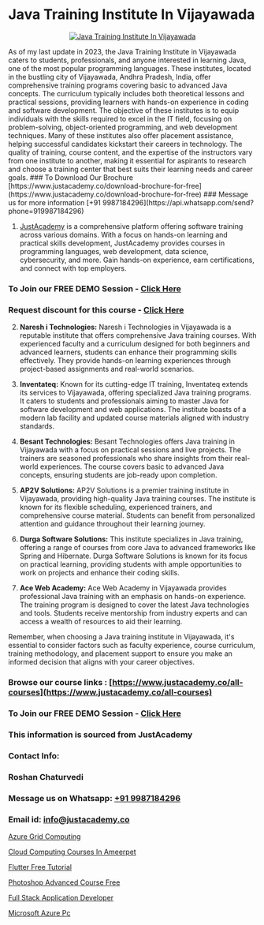 # Java Training Institute In Vijayawada

<p align="center">
  <a href="https://justacademy.co/course-detail/core-java-training">
    <img src="https://justacademy.co/storage2/course_image/1677245426_course_image.webp" alt="Java Training Institute In Vijayawada">
  </a>
</p>
As of my last update in 2023, the Java Training Institute in Vijayawada caters to students, professionals, and anyone interested in learning Java, one of the most popular programming languages. These institutes, located in the bustling city of Vijayawada, Andhra Pradesh, India, offer comprehensive training programs covering basic to advanced Java concepts. The curriculum typically includes both theoretical lessons and practical sessions, providing learners with hands-on experience in coding and software development. The objective of these institutes is to equip individuals with the skills required to excel in the IT field, focusing on problem-solving, object-oriented programming, and web development techniques. Many of these institutes also offer placement assistance, helping successful candidates kickstart their careers in technology. The quality of training, course content, and the expertise of the instructors vary from one institute to another, making it essential for aspirants to research and choose a training center that best suits their learning needs and career goals.
### To Download Our Brochure [https://www.justacademy.co/download-brochure-for-free](https://www.justacademy.co/download-brochure-for-free)
### Message us for more information [+91 9987184296](https://api.whatsapp.com/send?phone=919987184296)

1) [JustAcademy](https://justacademy.co) is a comprehensive platform offering software training across various domains. With a focus on hands-on learning and practical skills development, JustAcademy provides courses in programming languages, web development, data science, cybersecurity, and more. Gain hands-on experience, earn certifications, and connect with top employers.

### To Join our FREE DEMO Session - [Click Here](https://www.justacademy.co/register-for-course-demo/)
### Request discount for this course - [Click Here](https://justacademy.co/contact-us/)

2) **Naresh i Technologies:** Naresh i Technologies in Vijayawada is a reputable institute that offers comprehensive Java training courses. With experienced faculty and a curriculum designed for both beginners and advanced learners, students can enhance their programming skills effectively. They provide hands-on learning experiences through project-based assignments and real-world scenarios.

3) **Inventateq:** Known for its cutting-edge IT training, Inventateq extends its services to Vijayawada, offering specialized Java training programs. It caters to students and professionals aiming to master Java for software development and web applications. The institute boasts of a modern lab facility and updated course materials aligned with industry standards.

4) **Besant Technologies:** Besant Technologies offers Java training in Vijayawada with a focus on practical sessions and live projects. The trainers are seasoned professionals who share insights from their real-world experiences. The course covers basic to advanced Java concepts, ensuring students are job-ready upon completion.

5) **AP2V Solutions:** AP2V Solutions is a premier training institute in Vijayawada, providing high-quality Java training courses. The institute is known for its flexible scheduling, experienced trainers, and comprehensive course material. Students can benefit from personalized attention and guidance throughout their learning journey.

6) **Durga Software Solutions:** This institute specializes in Java training, offering a range of courses from core Java to advanced frameworks like Spring and Hibernate. Durga Software Solutions is known for its focus on practical learning, providing students with ample opportunities to work on projects and enhance their coding skills.

7) **Ace Web Academy:** Ace Web Academy in Vijayawada provides professional Java training with an emphasis on hands-on experience. The training program is designed to cover the latest Java technologies and tools. Students receive mentorship from industry experts and can access a wealth of resources to aid their learning.

Remember, when choosing a Java training institute in Vijayawada, it's essential to consider factors such as faculty experience, course curriculum, training methodology, and placement support to ensure you make an informed decision that aligns with your career objectives.

### Browse our course links : [https://www.justacademy.co/all-courses](https://www.justacademy.co/all-courses) 
### To Join our FREE DEMO Session - [Click Here](https://www.justacademy.co/register-for-course-demo)


### This information is sourced from JustAcademy
### Contact Info:
### Roshan Chaturvedi
### Message us on Whatsapp: [+91 9987184296](https://api.whatsapp.com/send?phone=919987184296)
### Email id: [info@justacademy.co](mailto:info@justacademy.co)
                
[Azure Grid Computing](https://www.linkedin.com/pulse/azure-grid-computing-justacademy-mumbai-rbmec?trackingId=hZazMlcxakJ7rEBqNTVmHw%3D%3D&lipi=urn%3Ali%3Apage%3Ad_flagship3_showcase_admin%3B%2Fp6Xeq9yQHuq%2BIOH7VpqxQ%3D%3D)

[Cloud Computing Courses In Ameerpet](https://www.linkedin.com/pulse/cloud-computing-courses-ameerpet-justacademy-ahmedabad-aydke?trackingId=z3Std4ccZzK8RWlkLliv%2Fw%3D%3D&lipi=urn%3Ali%3Apage%3Ad_flagship3_company_admin%3BO%2BCUjkhGSmWvdoCzc9%2FX%2FA%3D%3D)

[Flutter Free Tutorial](https://medium.com/@AkashSingh2052/flutter-free-tutorial-025f0fe61b50)

[Photoshop Advanced Course Free](https://medium.com/@abhidnya.1068/photoshop-advanced-course-free-a111b6afbca8)

[Full Stack Application Developer](https://justacademyin.github.io/justacademy/full-stack-application-developer)

[Microsoft Azure Pc](https://justacademyin.github.io/justacademy/microsoft-azure-pc)

